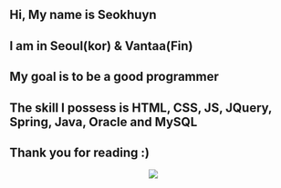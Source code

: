 ## Hi, My name is Seokhuyn 
## I am in Seoul(kor) & Vantaa(Fin)
## My goal is to be a good programmer
## The skill I possess is HTML, CSS, JS, JQuery, Spring, Java, Oracle and MySQL

## Thank you for reading :)
<p align="center">
  <a href="https://hits.seeyoufarm.com"><img src="https://hits.seeyoufarm.com/api/count/incr/badge.svg?url=https%3A%2F%2Fgithub.com%2Ftpleehan&count_bg=%234490E7&title_bg=%2386757E&icon=github.svg&icon_color=%23E1DEDE&title=hits&edge_flat=false"/></a>
</p>
